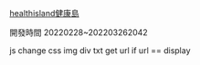 
[healthisland健康島](https://98672794.github.io/healthisland%E5%81%A5%E5%BA%B7%E5%B3%B6/)


開發時間
  20220228~202203262042
  
js 
  change 
    css
    img
    div txt
  get url
    if url == display
    
    

